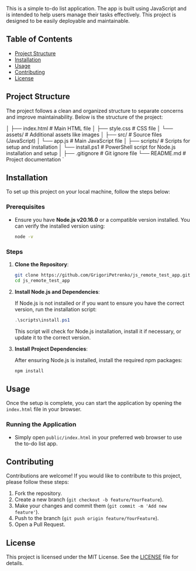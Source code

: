 
This is a simple to-do list application. The app is built using JavaScript and is intended to help users manage their tasks effectively. This project is designed to be easily deployable and maintainable.

## Table of Contents

- [Project Structure](#project-structure)
- [Installation](#installation)
- [Usage](#usage)
- [Contributing](#contributing)
- [License](#license)

## Project Structure

The project follows a clean and organized structure to separate concerns and improve maintainability. Below is the structure of the project:

│   ├── index.html          # Main HTML file
│   ├── style.css           # CSS file
│   └── assets/             # Additional assets like images
│
├── src/                    # Source files (JavaScript)
│   └── app.js              # Main JavaScript file
│
├── scripts/                # Scripts for setup and installation
│   └── install.ps1         # PowerShell script for Node.js installation and setup
│
├── .gitignore              # Git ignore file
└── README.md               # Project documentation
`

## Installation

To set up this project on your local machine, follow the steps below:

### Prerequisites

- Ensure you have **Node.js v20.16.0** or a compatible version installed. You can verify the installed version using:

  ```bash
  node -v
  ```

### Steps

1. **Clone the Repository**:

   ```bash
   git clone https://github.com/GrigoriPetrenko/js_remote_test_app.git
   cd js_remote_test_app
   ```

2. **Install Node.js and Dependencies**:

   If Node.js is not installed or if you want to ensure you have the correct version, run the installation script:

   ```powershell
   .\scripts\install.ps1
   ```

   This script will check for Node.js installation, install it if necessary, or update it to the correct version.

3. **Install Project Dependencies**:

   After ensuring Node.js is installed, install the required npm packages:

   ```bash
   npm install
   ```

## Usage

Once the setup is complete, you can start the application by opening the `index.html` file in your browser.

### Running the Application

- Simply open `public/index.html` in your preferred web browser to use the to-do list app.

## Contributing

Contributions are welcome! If you would like to contribute to this project, please follow these steps:

1. Fork the repository.
2. Create a new branch (`git checkout -b feature/YourFeature`).
3. Make your changes and commit them (`git commit -m 'Add new feature'`).
4. Push to the branch (`git push origin feature/YourFeature`).
5. Open a Pull Request.

## License

This project is licensed under the MIT License. See the [LICENSE](LICENSE) file for details.
